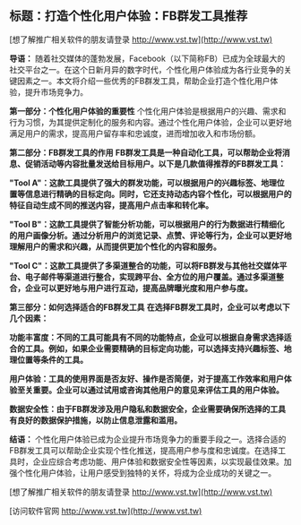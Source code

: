 ## **标题：打造个性化用户体验：FB群发工具推荐**

[想了解推广相关软件的朋友请登录 http://www.vst.tw](http://www.vst.tw)

**导语：**
随着社交媒体的蓬勃发展，Facebook（以下简称FB）已成为全球最大的社交平台之一。在这个日新月异的数字时代，个性化用户体验成为各行业竞争的关键因素之一。本文将介绍一些优秀的FB群发工具，帮助企业打造个性化用户体验，提升市场竞争力。

**第一部分：个性化用户体验的重要性**
个性化用户体验是根据用户的兴趣、需求和行为习惯，为其提供定制化的服务和内容。通过个性化用户体验，企业可以更好地满足用户的需求，提高用户留存率和忠诚度，进而增加收入和市场份额。

**第二部分：FB群发工具的作用**
**FB群发工具是一种自动化工具，可以帮助企业将消息、促销活动等内容批量发送给目标用户。以下是几款值得推荐的FB群发工具：**

**"Tool A"：这款工具提供了强大的群发功能，可以根据用户的兴趣标签、地理位置等信息进行精确的目标定向。同时，它还支持动态内容个性化，可以根据用户的特征自动生成不同的推送内容，提高用户点击率和转化率。**

**"Tool B"：这款工具提供了智能分析功能，可以根据用户的行为数据进行精细化的用户画像分析。通过分析用户的浏览记录、点赞、评论等行为，企业可以更好地理解用户的需求和兴趣，从而提供更加个性化的内容和服务。**

**"Tool C"：这款工具提供了多渠道整合的功能，可以将FB群发与其他社交媒体平台、电子邮件等渠道进行整合，实现跨平台、全方位的用户覆盖。通过多渠道整合，企业可以更好地与用户进行互动，提高品牌曝光度和用户参与度。**

**第三部分：如何选择适合的FB群发工具**
**在选择FB群发工具时，企业可以考虑以下几个因素：**

**功能丰富度：不同的工具可能具有不同的功能特点，企业可以根据自身需求选择适合的工具。例如，如果企业需要精确的目标定向功能，可以选择支持兴趣标签、地理位置等条件的工具。**

**用户体验：工具的使用界面是否友好、操作是否简便，对于提高工作效率和用户体验至关重要。企业可以通过试用或咨询其他用户的意见来评估工具的用户体验。**

**数据安全性：由于FB群发涉及用户隐私和数据安全，企业需要确保所选择的工具有良好的数据保护措施，以防止信息泄露和滥用。**

**结语：**
个性化用户体验已成为企业提升市场竞争力的重要手段之一。选择合适的FB群发工具可以帮助企业实现个性化推送，提高用户参与度和忠诚度。在选择工具时，企业应综合考虑功能、用户体验和数据安全性等因素，以实现最佳效果。加强个性化用户体验，让用户感受到独特的关怀，将成为企业成功的关键之一。

[想了解推广相关软件的朋友请登录 http://www.vst.tw](http://www.vst.tw)


[访问软件官网 http://www.vst.tw](http://www.vst.tw)
